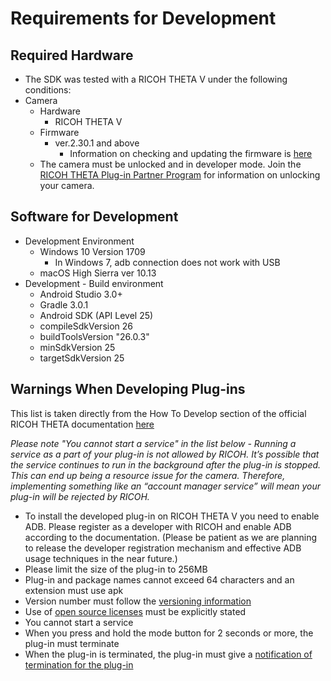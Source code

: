 # Requirements for Development

## Required Hardware 
  * The SDK was tested with a RICOH THETA V under the following conditions:
  * Camera
    * Hardware
      - RICOH THETA V
    * Firmware
      - ver.2.30.1 and above
        - Information on checking and updating the firmware is [here](https://theta360.com/en/support/manual/s/content/pc/pc_09.html)
    * The camera must be unlocked and in developer mode. Join the 
    [RICOH THETA Plug-in Partner Program](https://api.ricoh/products/theta-plugin/) for information
    on unlocking your camera.
  
##  Software for Development

  * Development Environment
      * Windows 10 Version 1709
        - In Windows 7, adb connection does not work with USB
      * macOS High Sierra ver 10.13
  * Development - Build environment
      * Android Studio 3.0+
      * Gradle 3.0.1
      * Android SDK (API Level 25)
      * compileSdkVersion 26
      * buildToolsVersion "26.0.3"
      * minSdkVersion 25
      * targetSdkVersion 25
      
## Warnings When Developing Plug-ins
This list is taken directly from the How To Develop section of the official RICOH THETA documentation [here](https://api.ricoh/docs/theta-plugin/how-to-develop/#warnings-when-developing-plug-ins)

_Please note "You cannot start a service" in the list below - Running a service as a part of your plug-in is not allowed by RICOH. It’s possible that the service continues to run in the background after the plug-in is stopped. This can end up being a resource issue for the camera. Therefore, implementing something like an “account manager service” will mean your plug-in will be rejected by RICOH._  

  * To install the developed plug-in on RICOH THETA V you need to enable ADB. Please register as a developer with RICOH and enable ADB according to the documentation. (Please be patient as we are planning to release the developer registration mechanism and effective ADB usage techniques in the near future.)
  * Please limit the size of the plug-in to 256MB
  * Plug-in and package names cannot exceed 64 characters and an extension must use apk
  * Version number must follow the [versioning information](https://api.ricoh/docs/theta-plugin/how-to-develop/#version-information)
  * Use of [open source licenses](https://api.ricoh/docs/theta-plugin/how-to-develop/#open-source-licenses) must be explicitly stated
  * You cannot start a service
  * When you press and hold the mode button for 2 seconds or more, the plug-in must terminate
  * When the plug-in is terminated, the plug-in must give a [notification of termination for the plug-in](https://api.ricoh/docs/theta-plugin-reference/broadcast-intent/#notifying-completion-of-plug-in)

